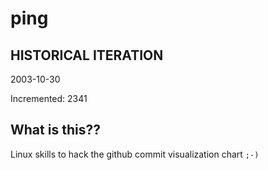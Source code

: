 # ping

## HISTORICAL ITERATION
2003-10-30

Incremented: 2341

## What is this?? 
Linux skills to hack the github commit visualization chart `;-)`
